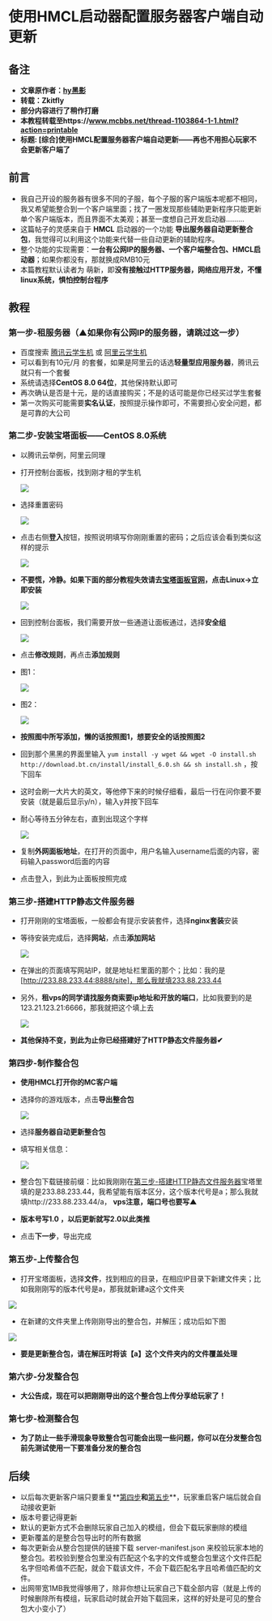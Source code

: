 # **使用HMCL启动器配置服务器客户端自动更新**

## 备注

- **文章原作者：[hy黑影](https://www.mcbbs.net/home.php?mod=space&uid=3051111)**
- **转载：Zkitfly**
- **部分内容进行了稍作打磨**
- **本教程转载至https://www.mcbbs.net/thread-1103864-1-1.html?action=printable**
- **标题: [综合]使用HMCL配置服务器客户端自动更新——再也不用担心玩家不会更新客户端了**

## **前言**

- 我自己开设的服务器有很多不同的子服，每个子服的客户端版本呢都不相同，我又希望能整合到一个客户端里面；找了一圈发现那些辅助更新程序只能更新单个客户端版本，而且界面不太美观；甚至一度想自己开发启动器.........
- 这篇帖子的灵感来自于 **HMCL** 启动器的一个功能 **导出服务器自动更新整合包**，我觉得可以利用这个功能来代替一些自动更新的辅助程序。
- 整个功能的实现需要：**一台有公网IP的服务器、一个客户端整合包、HMCL启动器**；如果你都没有，那就换成RMB10元
- 本篇教程默认读者为 萌新，即**没有接触过HTTP服务器，网络应用开发，不懂linux系统，惧怕控制台程序**

## **教程**

### **第一步-租服务器（▲如果你有公网IP的服务器，请跳过这一步）**

- 百度搜索 [腾讯云学生机](https://cloud.tencent.com/act/campus?from=11821) 或 [阿里云学生机](https://promotion.aliyun.com/ntms/act/campus2018.html)
- 可以看到有10元/月 的套餐，如果是阿里云的话选**轻量型应用服务器**，腾讯云就只有一个套餐
- 系统请选择**CentOS 8.0 64位**，其他保持默认即可
- 再次确认是否是十元，是的话直接购买；不是的话可能是你已经买过学生套餐
- 第一次购买可能需要**实名认证**，按照提示操作即可，不需要担心安全问题，都是可靠的大公司

### 第二步-安装宝塔面板——CentOS 8.0系统

- 以腾讯云举例，阿里云同理

- 打开控制台面板，找到刚才租的学生机

  ![](/assets/img/docs/serverpack2/2.1.jpg)

- 选择重置密码

  ![](/assets/img/docs/serverpack2/2.2.jpg)

- 点击右侧**登入**按钮，按照说明填写你刚刚重置的密码；之后应该会看到类似这样的提示

  ![](/assets/img/docs/serverpack2/2.3.jpg)

- **不要慌，冷静。如果下面的部分教程失效请去[宝塔面板官网](https://www.bt.cn/)，点击Linux->立即安装**

  ![](/assets/img/docs/serverpack2/2.4.jpg)

- 回到控制台面板，我们需要开放一些通道让面板通过，选择**安全组**

  ![](/assets/img/docs/serverpack2/2.5.jpg)

- 点击**修改规则**，再点击**添加规则**

- 图1：

  ![](/assets/img/docs/serverpack2/2.6.jpg)

- 图2：

  ![](/assets/img/docs/serverpack2/2.7.jpg)

- **按照图中所写添加，懒的话按照图1，想要安全的话按照图2**

- 回到那个黑黑的界面里输入 `yum install -y wget && wget -O install.sh http://download.bt.cn/install/install_6.0.sh && sh install.sh` ，按下回车

- 这时会刷一大片大的英文，等他停下来的时候仔细看，最后一行在问你要不要安装（就是最后显示y/n），输入y并按下回车

- 耐心等待五分钟左右，直到出现这个字样

  ![](/assets/img/docs/serverpack2/2.8.jpg)

- 复制**外网面板地址**，在打开的页面中，用户名输入username后面的内容，密码输入password后面的内容

- 点击登入，到此为止面板按照完成

### **第三步-搭建HTTP静态文件服务器**

- 打开刚刚的宝塔面板，一般都会有提示安装套件，选择**nginx套装**安装

- 等待安装完成后，选择**网站**，点击**添加网站**

  ![](/assets/img/docs/serverpack2/3.1.jpg)

- 在弹出的页面填写网站IP，就是地址栏里面的那个；比如：我的是 [http://233.88.233.44:8888/site]，那么我就填233.88.233.44

- 另外，**租vps的同学请找服务商索要ip地址和开放的端口**，比如我要到的是123.21.123.21:6666，那我就把这个填上去

  ![](/assets/img/docs/serverpack2/3.2.jpg)

- **其他保持不变，到此为止你已经搭建好了HTTP静态文件服务器✔**

### **第四步-制作整合包**

- **使用HMCL打开你的MC客户端**

- 选择你的游戏版本，点击**导出整合包**

  ![](/assets/img/docs/serverpack2/4.1.jpg)

- 选择**服务器自动更新整合包**

- 填写相关信息：

  ![](/assets/img/docs/serverpack2/4.2.jpg)

- 整合包下载链接前缀：比如我刚刚在[第三步-搭建HTTP静态文件服务器](###第三步-搭建HTTP静态文件服务器)宝塔里填的是233.88.233.44，我希望能有版本区分，这个版本代号是a；那么我就填http://233.88.233.44/a， **vps注意，端口号也要写▲**

- **版本号写1.0 ，以后更新就写2.0以此类推**

- 点击**下一步**，导出完成

### **第五步-上传整合包**

- 打开宝塔面板，选择**文件**，找到相应的目录，在相应IP目录下新建文件夹；比如我刚刚写的版本代号是a，那我就新建a这个文件夹


![](/assets/img/docs/serverpack2/5.1.jpg)

- 在新建的文件夹里上传刚刚导出的整合包，并解压；成功后如下图


![](/assets/img/docs/serverpack2/5.2.jpg)

- **要是更新整合包，请在解压时将该【a】这个文件夹内的文件覆盖处理**

### **第六步-分发整合包**

- **大公告成，现在可以把刚刚导出的这个整合包上传分享给玩家了！**

### **第七步-检测整合包**

- **为了防止一些手滑现象导致整合包可能会出现一些问题，你可以在分发整合包前先测试使用一下要准备分发的整合包**

## **后续**

- 以后每次更新客户端只要重复**[第四步](###第四步-制作整合包)**和**[第五步](###第五步-上传整合包)**，玩家重启客户端后就会自动接收更新
- 版本号要记得更新
- 默认的更新方式不会删除玩家自己加入的模组，但会下载玩家删除的模组
- 更新覆盖的是整合包导出时的所有数据
- 每次更新会从整合包提供的链接下载 server-manifest.json 来校验玩家本地的整合包。若校验到整合包里没有匹配这个名字的文件或整合包里这个文件匹配名字但哈希值不匹配，就会下载该文件，不会下载匹配名字且哈希值匹配的文件。
- 出网带宽1MB我觉得够用了，除非你想让玩家自己下载全部内容（就是上传的时候删除所有模组，玩家启动时就会开始下载回来，这样的好处是可见的整合包大小变小了）
